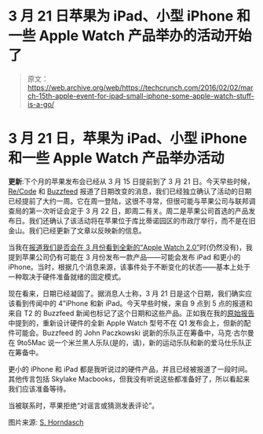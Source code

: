 # 3 月 21 日苹果为 iPad、小型 iPhone 和一些 Apple Watch 产品举办的活动开始了 

> 原文：<https://web.archive.org/web/https://techcrunch.com/2016/02/02/march-15th-apple-event-for-ipad-small-iphone-some-apple-watch-stuff-is-a-go/>

# 3 月 21 日，苹果为 iPad、小型 iPhone 和一些 Apple Watch 产品举办活动

**更新**:下个月的苹果发布会已经从 3 月 15 日提前到了 3 月 21 日。今天早些时候， [Re/Code](https://web.archive.org/web/20221203100439/http://recode.net/2016/02/27/remark-your-calendars-apples-product-event-will-week-of-march-21/) 和 [Buzzfeed](https://web.archive.org/web/20221203100439/http://www.buzzfeed.com/johnpaczkowski/apple-to-debut-new-ipad-smaller-iphone-at-march-15-event?utm_term=.snqXBO1by6#.ak71NG4dp6) 报道了日期改变的消息，我们已经独立确认了活动的日期已经提前了大约一周。它在周一登陆，这很不寻常，但很可能与苹果公司与联邦调查局的第一次听证会定于 3 月 22 日，即周二有关。周二是苹果公司首选的产品发布日。我们还确认了该活动将在苹果位于库比蒂诺园区的市政厅举行，而不是在旧金山。我们已经更新了文章以反映新的信息。

当我在[报道我们是否会在 3 月份看到全新的“Apple Watch 2.0”](https://web.archive.org/web/20221203100439/https://beta.techcrunch.com/2016/01/15/when-will-we-see-a-new-apple-watch/)时(仍然没有)，我提到苹果公司仍有可能在 3 月份发布一款产品——可能会发布 iPad 和更小的 iPhone。当时，根据几个消息来源，该事件处于不断变化的状态——基本上处于一种取决于硬件准备就绪的固定模式。

现在看来，日期已经凝固了。据消息人士称，3 月 21 日是这个日期，我们确实应该看到传闻中的 4”iPhone 和新 iPad。今天早些时候，来自 9 点到 5 点的报道和来自 T2 的 Buzzfeed 新闻也标记了这个日期和这些产品。正如我在我的[原始报告](https://web.archive.org/web/20221203100439/https://beta.techcrunch.com/2016/01/15/when-will-we-see-a-new-apple-watch/)中提到的，重新设计硬件的全新 Apple Watch 型号不在 Q1 发布会上，但新的配件可能会。Buzzfeed 的 John Paczkowski 说新的乐队正在筹备中，马克·古尔曼在 9to5Mac 说一个米兰黑人乐队(是的，请)，新的运动乐队和新的爱马仕乐队正在筹备中。

更小的 iPhone 和 iPad 都是我听说过的硬件产品，并且已经被报道了一段时间。其他传言包括 Skylake Macbooks，但我没有听说这些都准备好了，所以看起来我们应该准备等待。

当被联系时，苹果拒绝“对谣言或猜测发表评论”。

图片来源: [S. Horndasch](https://web.archive.org/web/20221203100439/https://www.flickr.com/photos/35079081@N07/8752864015/in/photolist-aon2qb-eksHwx-aojfCP-9MzaKh-z4WDAv-h51yw6-92n4YW-8h1uyR-cxoZJb-nY1ZE2-85tiXG-88gAcM-hbeFS5-bUdaPJ-dqHkdd-6fmH9B-7DhbKd-8UJwst-7Evvfj-4o2YWL-8Wci4Y-dsgfif-dsgg8L-dsgegj-7UXsx1-6P4Nj9-9df1V9-aBgfi7-9dctrc-wqCejE-22NfW8-ob6Ynz-dLFaRB-roL7Xi-9dctr8-hhvahm-akAjHV-dsgdnL-hhuUS8-8ewWQA-85q9La-8TF4vt-bXYXb3-hcMTmt-5KNKU8-hntbKJ-hhvanG-8SF53U-9mfwtK-hbeGWb)